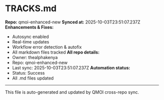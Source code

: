 # TRACKS.md

**Repo:** qmoi-enhanced-new
**Synced at:** 2025-10-03T23:51:07.237Z
**Enhancements & Fixes:**
- Autosync enabled
- Real-time updates
- Workflow error detection & autofix
- All markdown files tracked
**All repo details:**
- Owner: thealphakenya
- Repo: qmoi-enhanced-new
- Last sync: 2025-10-03T23:51:07.237Z
**Automation status:**
- Status: Success
- All .md files updated
---
This file is auto-generated and updated by QMOI cross-repo sync.
